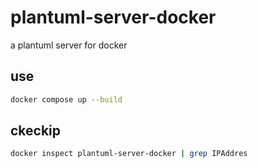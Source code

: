 # plantuml-server-docker

a plantuml server for docker

## use

```bash
docker compose up --build
```

## ckeckip

```bash
docker inspect plantuml-server-docker | grep IPAddres
```